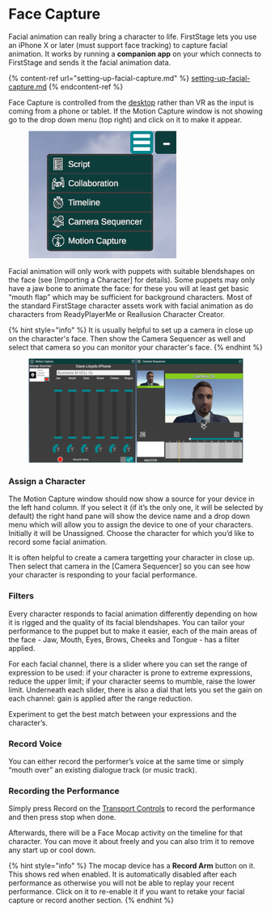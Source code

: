 # Face Capture

Facial animation can really bring a character to life. FirstStage lets you use an iPhone X or later (must support face tracking) to capture facial animation. It works by running a **companion app** on your which connects to FirstStage and sends it the facial animation data.

{% content-ref url="setting-up-facial-capture.md" %}
[setting-up-facial-capture.md](setting-up-facial-capture.md)
{% endcontent-ref %}

Face Capture is controlled from the [desktop](../../../basics/using-firststage-on-the-desktop.md) rather than VR as the input is coming from a phone or tablet. If the Motion Capture window is not showing go to the drop down menu (top right) and click on it to make it appear.

<figure><img src="../../../.gitbook/assets/Facecap-.png" alt=""><figcaption></figcaption></figure>

Facial animation will only work with puppets with suitable blendshapes on the face (see \[Importing a Character] for details). Some puppets may only have a jaw bone to animate the face: for these you will at least get basic “mouth flap” which may be sufficient for background characters. Most of the standard FirstStage character assets work with facial animation as do characters from ReadyPlayerMe or Reallusion Character Creator.

{% hint style="info" %}
It is usually helpful to set up a camera in close up on the character's face. Then show the Camera Sequencer as well and select that camera so you can monitor your character's face.
{% endhint %}

<figure><img src="../../../.gitbook/assets/image (8) (2).png" alt=""><figcaption></figcaption></figure>

### Assign a Character <a href="#_qguoinbue5tm" id="_qguoinbue5tm"></a>

The Motion Capture window should now show a source for your device in the left hand column. If you select it (if it’s the only one, it will be selected by default) the right hand pane will show the device name and a drop down menu which will allow you to assign the device to one of your characters. Initially it will be Unassigned. Choose the character for which you’d like to record some facial animation.

It is often helpful to create a camera targetting your character in close up. Then select that camera in the \[Camera Sequencer] so you can see how your character is responding to your facial performance.

### Filters <a href="#_5g9wg0kezr23" id="_5g9wg0kezr23"></a>

Every character responds to facial animation differently depending on how it is rigged and the quality of its facial blendshapes. You can tailor your performance to the puppet but to make it easier, each of the main areas of the face - Jaw, Mouth, Eyes, Brows, Cheeks and Tongue - has a filter applied.

For each facial channel, there is a slider where you can set the range of expression to be used: if your character is prone to extreme expressions, reduce the upper limit; if your character seems to mumble, raise the lower limit. Underneath each slider, there is also a dial that lets you set the gain on each channel: gain is applied after the range reduction.

Experiment to get the best match between your expressions and the character’s.

### Record Voice <a href="#_kxivavagvbnr" id="_kxivavagvbnr"></a>

You can either record the performer’s voice at the same time or simply “mouth over” an existing dialogue track (or music track).

### Recording the Performance <a href="#_eyj24o2tcrnb" id="_eyj24o2tcrnb"></a>

Simply press Record on the [Transport Controls](broken-reference) to record the performance and then press stop when done.

Afterwards, there will be a Face Mocap activity on the timeline for that character. You can move it about freely and you can also trim it to remove any start up or cool down.

{% hint style="info" %}
The mocap device has a **Record Arm** button on it. This shows red when enabled. It is automatically disabled after each performance as otherwise you will not be able to replay your recent performance. Click on it to re-enable it if you want to retake your facial capture or record another section.
{% endhint %}
